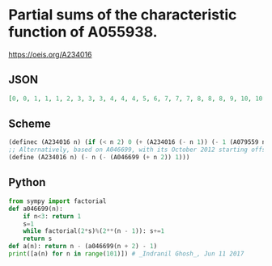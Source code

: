# Partial sums of the characteristic function of A055938\.
https://oeis.org/A234016
## JSON
```JSON
[0, 0, 1, 1, 1, 2, 3, 3, 3, 4, 4, 4, 5, 6, 7, 7, 7, 8, 8, 8, 9, 10, 10, 10, 11, 11, 11, 12, 13, 14, 15, 15, 15, 16, 16, 16, 17, 18, 18, 18, 19, 19, 19, 20, 21, 22, 22, 22, 23, 23, 23, 24, 25, 25, 25, 26, 26, 26, 27, 28, 29, 30, 31, 31, 31, 32, 32, 32, 33, 34]
```
## Scheme
```Scheme
(definec (A234016 n) (if (< n 2) 0 (+ (A234016 (- n 1)) (- 1 (A079559 n)))))
;; Alternatively, based on A046699, with its October 2012 starting offset:
(define (A234016 n) (- n (- (A046699 (+ n 2)) 1)))
```
## Python
```Python
from sympy import factorial
def a046699(n):
    if n<3: return 1
    s=1
    while factorial(2*s)%(2**(n - 1)): s+=1
    return s
def a(n): return n - (a046699(n + 2) - 1)
print([a(n) for n in range(101)]) # _Indranil Ghosh_, Jun 11 2017
```
